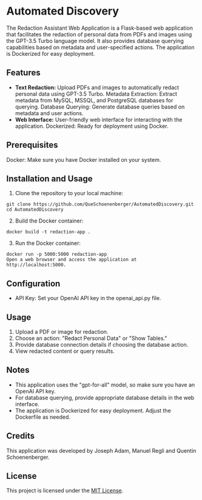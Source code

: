 # Automated Discovery

The Redaction Assistant Web Application is a Flask-based web application that facilitates the redaction of personal data from PDFs and images using the GPT-3.5 Turbo language model. It also provides database querying capabilities based on metadata and user-specified actions. The application is Dockerized for easy deployment.


## Features
- **Text Redaction:** Upload PDFs and images to automatically redact personal data using GPT-3.5 Turbo.
Metadata Extraction: Extract metadata from MySQL, MSSQL, and PostgreSQL databases for querying.
Database Querying: Generate database queries based on metadata and user actions.
- **Web Interface:** User-friendly web interface for interacting with the application.
Dockerized: Ready for deployment using Docker.


## Prerequisites
Docker: Make sure you have Docker installed on your system.

## Installation and Usage

1. Clone the repository to your local machine:
```
git clone https://github.com/QueSchoenenberger/AutomatedDiscovery.git
cd AutomatedDiscovery
```

2. Build the Docker container:
```
docker build -t redaction-app .
```

3. Run the Docker container:
```
docker run -p 5000:5000 redaction-app
Open a web browser and access the application at http://localhost:5000.
```

## Configuration
- API Key: Set your OpenAI API key in the openai_api.py file.

## Usage
1. Upload a PDF or image for redaction.
2. Choose an action: "Redact Personal Data" or "Show Tables."
3. Provide database connection details if choosing the database action.
4. View redacted content or query results.


## Notes
- This application uses the "gpt-for-all" model, so make sure you have an OpenAI API key.
- For database querying, provide appropriate database details in the web interface.
- The application is Dockerized for easy deployment. Adjust the Dockerfile as needed.

## Credits
This application was developed by Joseph Adam, Manuel Regli and Quentin Schoenenberger.

## License

This project is licensed under the [MIT License](https://opensource.org/license/mit/).